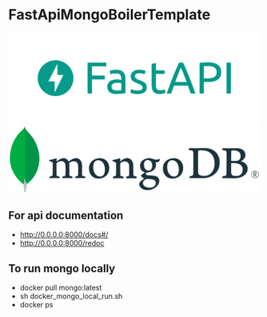 # FastApiMongoBoilerTemplate
![fast-api](static/fast.png)
![mongo](static/mongo.png)

## For api documentation

- http://0.0.0.0:8000/docs#/
- http://0.0.0.0:8000/redoc

## To run mongo locally

- docker pull mongo:latest
- sh docker_mongo_local_run.sh
- docker ps
